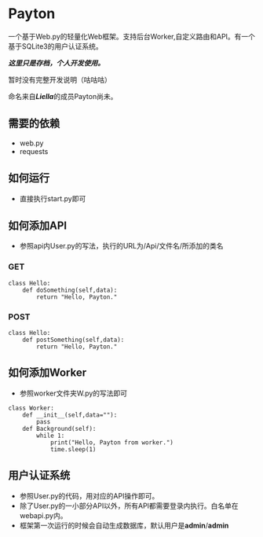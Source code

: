 # Payton
一个基于Web.py的轻量化Web框架。支持后台Worker,自定义路由和API。有一个基于SQLite3的用户认证系统。

***这里只是存档，个人开发使用。***

暂时没有完整开发说明（咕咕咕）

命名来自***Liella***的成员Payton尚未。

## 需要的依赖
* web.py
* requests

## 如何运行
* 直接执行start.py即可

## 如何添加API

* 参照api内User.py的写法，执行的URL为/Api/文件名/所添加的类名
### GET
~~~
class Hello:
    def doSomething(self,data):
        return "Hello, Payton."
~~~

### POST
~~~
class Hello:
    def postSomething(self,data):
        return "Hello, Payton."
~~~

## 如何添加Worker
* 参照worker文件夹W.py的写法即可
~~~
class Worker:
    def __init__(self,data=""):
        pass
    def Background(self):
        while 1:
            print("Hello, Payton from worker.")
            time.sleep(1)
~~~

## 用户认证系统
* 参照User.py的代码，用对应的API操作即可。
* 除了User.py的一小部分API以外，所有API都需要登录内执行。白名单在webapi.py内。
* 框架第一次运行的时候会自动生成数据库，默认用户是**admin**/**admin**